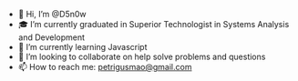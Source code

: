 - 👋 Hi, I’m @D5n0w
- 🎓 I’m currently graduated in Superior Technologist in Systems Analysis and Development
- 🌱 I’m currently learning Javascript
- 💞️ I’m looking to collaborate on help solve problems and questions
- 📫 How to reach me: petrigusmao@gmail.com

<!---
D5n0w/D5n0w is a ✨ special ✨ repository because its `README.md` (this file) appears on your GitHub profile.
You can click the Preview link to take a look at your changes.
--->
